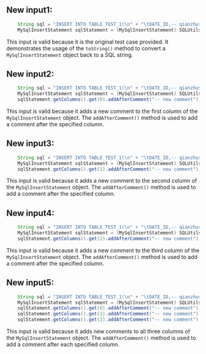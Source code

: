 ## New input1:
```java
    String sql = "INSERT INTO TABLE_TEST_1(\n" + "\tDATE_ID,-- qianzhushi\n" + "\tCUS_NO -- houzhushi\n,\n" + "\tCUS_NAME\n" + ")\n" + "SELECT A.DATE_ID,\n" + "\tA.CUS_NO,\n" + "\tA.CUS_NAME\n" + "FROM TABLE_TEST_2 \n" + "WHERE COL1='1';";
    MySqlInsertStatement sqlStatement = (MySqlInsertStatement) SQLUtils.parseSingleStatement(sql, DbType.mysql, true);
```
This input is valid because it is the original test case provided. It demonstrates the usage of the `toString()` method to convert a `MySqlInsertStatement` object back to a SQL string.

## New input2:
```java
    String sql = "INSERT INTO TABLE_TEST_1(\n" + "\tDATE_ID,-- qianzhushi\n" + "\tCUS_NO -- houzhushi\n,\n" + "\tCUS_NAME\n" + ")\n" + "SELECT A.DATE_ID,\n" + "\tA.CUS_NO,\n" + "\tA.CUS_NAME\n" + "FROM TABLE_TEST_2 \n" + "WHERE COL1='1';";
    MySqlInsertStatement sqlStatement = (MySqlInsertStatement) SQLUtils.parseSingleStatement(sql, DbType.mysql, true);
    sqlStatement.getColumns().get(0).addAfterComment("-- new comment");
```
This input is valid because it adds a new comment to the first column of the `MySqlInsertStatement` object. The `addAfterComment()` method is used to add a comment after the specified column.

## New input3:
```java
    String sql = "INSERT INTO TABLE_TEST_1(\n" + "\tDATE_ID,-- qianzhushi\n" + "\tCUS_NO -- houzhushi\n,\n" + "\tCUS_NAME\n" + ")\n" + "SELECT A.DATE_ID,\n" + "\tA.CUS_NO,\n" + "\tA.CUS_NAME\n" + "FROM TABLE_TEST_2 \n" + "WHERE COL1='1';";
    MySqlInsertStatement sqlStatement = (MySqlInsertStatement) SQLUtils.parseSingleStatement(sql, DbType.mysql, true);
    sqlStatement.getColumns().get(1).addAfterComment("-- new comment");
```
This input is valid because it adds a new comment to the second column of the `MySqlInsertStatement` object. The `addAfterComment()` method is used to add a comment after the specified column.

## New input4:
```java
    String sql = "INSERT INTO TABLE_TEST_1(\n" + "\tDATE_ID,-- qianzhushi\n" + "\tCUS_NO -- houzhushi\n,\n" + "\tCUS_NAME\n" + ")\n" + "SELECT A.DATE_ID,\n" + "\tA.CUS_NO,\n" + "\tA.CUS_NAME\n" + "FROM TABLE_TEST_2 \n" + "WHERE COL1='1';";
    MySqlInsertStatement sqlStatement = (MySqlInsertStatement) SQLUtils.parseSingleStatement(sql, DbType.mysql, true);
    sqlStatement.getColumns().get(2).addAfterComment("-- new comment");
```
This input is valid because it adds a new comment to the third column of the `MySqlInsertStatement` object. The `addAfterComment()` method is used to add a comment after the specified column.

## New input5:
```java
    String sql = "INSERT INTO TABLE_TEST_1(\n" + "\tDATE_ID,-- qianzhushi\n" + "\tCUS_NO -- houzhushi\n,\n" + "\tCUS_NAME\n" + ")\n" + "SELECT A.DATE_ID,\n" + "\tA.CUS_NO,\n" + "\tA.CUS_NAME\n" + "FROM TABLE_TEST_2 \n" + "WHERE COL1='1';";
    MySqlInsertStatement sqlStatement = (MySqlInsertStatement) SQLUtils.parseSingleStatement(sql, DbType.mysql, true);
    sqlStatement.getColumns().get(0).addAfterComment("-- new comment");
    sqlStatement.getColumns().get(1).addAfterComment("-- new comment");
    sqlStatement.getColumns().get(2).addAfterComment("-- new comment");
```
This input is valid because it adds new comments to all three columns of the `MySqlInsertStatement` object. The `addAfterComment()` method is used to add a comment after each specified column.
